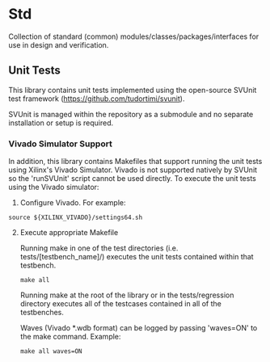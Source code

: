# Std

Collection of standard (common) modules/classes/packages/interfaces for use in design
and verification.

## Unit Tests

This library contains unit tests implemented using the open-source SVUnit test
framework (https://github.com/tudortimi/svunit).

SVUnit is managed within the repository as a submodule and no separate installation
or setup is required.

### Vivado Simulator Support

In addition, this library contains Makefiles that support running the unit
tests using Xilinx's Vivado Simulator. Vivado is not supported natively by
SVUnit so the 'runSVUnit' script cannot be used directly. To execute the unit
tests using the Vivado simulator:

1. Configure Vivado. For example:
```
source ${XILINX_VIVADO}/settings64.sh
```

2. Execute appropriate Makefile

    Running make in one of the test directories (i.e. tests/\[testbench_name\]/) executes
    the unit tests contained within that testbench.

    ```
    make all
    ```

    Running make at the root of the library or in the tests/regression directory
    executes all of the testcases contained in all of the testbenches.

    Waves (Vivado *.wdb format)
    can be logged by passing 'waves=ON' to the make command. Example:
    ```
    make all waves=ON
    ```
